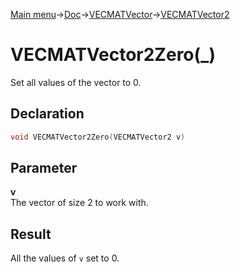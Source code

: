 [Main menu](../../../../Readme.md)->[Doc](../../../VECMATKit.md)->[VECMATVector](../../VECMATVector.md)->[VECMATVector2](../../VECMATVector2.md)

# VECMATVector2Zero(_)
Set all values of the vector to 0.

## **Declaration**
```C
void VECMATVector2Zero(VECMATVector2 v)
```


## **Parameter**
**v**\
The vector of size 2 to work with.

## **Result**
All the values of `v` set to 0.
